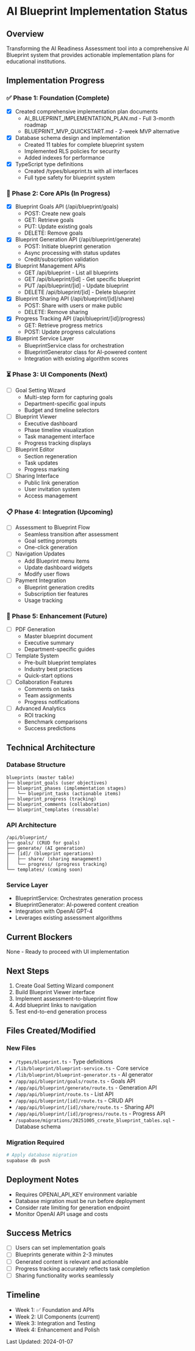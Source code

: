 # AI Blueprint Implementation Status

## Overview
Transforming the AI Readiness Assessment tool into a comprehensive AI Blueprint system that provides actionable implementation plans for educational institutions.

## Implementation Progress

### ✅ Phase 1: Foundation (Complete)
- [x] Created comprehensive implementation plan documents
  - AI_BLUEPRINT_IMPLEMENTATION_PLAN.md - Full 3-month roadmap
  - BLUEPRINT_MVP_QUICKSTART.md - 2-week MVP alternative
- [x] Database schema design and implementation
  - Created 11 tables for complete blueprint system
  - Implemented RLS policies for security
  - Added indexes for performance
- [x] TypeScript type definitions
  - Created /types/blueprint.ts with all interfaces
  - Full type safety for blueprint system

### 🔄 Phase 2: Core APIs (In Progress)
- [x] Blueprint Goals API (/api/blueprint/goals)
  - POST: Create new goals
  - GET: Retrieve goals
  - PUT: Update existing goals
  - DELETE: Remove goals
- [x] Blueprint Generation API (/api/blueprint/generate)
  - POST: Initiate blueprint generation
  - Async processing with status updates
  - Credit/subscription validation
- [x] Blueprint Management APIs
  - GET /api/blueprint - List all blueprints
  - GET /api/blueprint/[id] - Get specific blueprint
  - PUT /api/blueprint/[id] - Update blueprint
  - DELETE /api/blueprint/[id] - Delete blueprint
- [x] Blueprint Sharing API (/api/blueprint/[id]/share)
  - POST: Share with users or make public
  - DELETE: Remove sharing
- [x] Progress Tracking API (/api/blueprint/[id]/progress)
  - GET: Retrieve progress metrics
  - POST: Update progress calculations
- [x] Blueprint Service Layer
  - BlueprintService class for orchestration
  - BlueprintGenerator class for AI-powered content
  - Integration with existing algorithm scores

### ⏳ Phase 3: UI Components (Next)
- [ ] Goal Setting Wizard
  - Multi-step form for capturing goals
  - Department-specific goal inputs
  - Budget and timeline selectors
- [ ] Blueprint Viewer
  - Executive dashboard
  - Phase timeline visualization
  - Task management interface
  - Progress tracking displays
- [ ] Blueprint Editor
  - Section regeneration
  - Task updates
  - Progress marking
- [ ] Sharing Interface
  - Public link generation
  - User invitation system
  - Access management

### 📋 Phase 4: Integration (Upcoming)
- [ ] Assessment to Blueprint Flow
  - Seamless transition after assessment
  - Goal setting prompts
  - One-click generation
- [ ] Navigation Updates
  - Add Blueprint menu items
  - Update dashboard widgets
  - Modify user flows
- [ ] Payment Integration
  - Blueprint generation credits
  - Subscription tier features
  - Usage tracking

### 🚀 Phase 5: Enhancement (Future)
- [ ] PDF Generation
  - Master blueprint document
  - Executive summary
  - Department-specific guides
- [ ] Template System
  - Pre-built blueprint templates
  - Industry best practices
  - Quick-start options
- [ ] Collaboration Features
  - Comments on tasks
  - Team assignments
  - Progress notifications
- [ ] Advanced Analytics
  - ROI tracking
  - Benchmark comparisons
  - Success predictions

## Technical Architecture

### Database Structure
```
blueprints (master table)
├── blueprint_goals (user objectives)
├── blueprint_phases (implementation stages)
│   └── blueprint_tasks (actionable items)
├── blueprint_progress (tracking)
├── blueprint_comments (collaboration)
└── blueprint_templates (reusable)
```

### API Architecture
```
/api/blueprint/
├── goals/ (CRUD for goals)
├── generate/ (AI generation)
├── [id]/ (blueprint operations)
│   ├── share/ (sharing management)
│   └── progress/ (progress tracking)
└── templates/ (coming soon)
```

### Service Layer
- BlueprintService: Orchestrates generation process
- BlueprintGenerator: AI-powered content creation
- Integration with OpenAI GPT-4
- Leverages existing assessment algorithms

## Current Blockers
None - Ready to proceed with UI implementation

## Next Steps
1. Create Goal Setting Wizard component
2. Build Blueprint Viewer interface
3. Implement assessment-to-blueprint flow
4. Add blueprint links to navigation
5. Test end-to-end generation process

## Files Created/Modified
### New Files
- `/types/blueprint.ts` - Type definitions
- `/lib/blueprint/blueprint-service.ts` - Core service
- `/lib/blueprint/blueprint-generator.ts` - AI generator
- `/app/api/blueprint/goals/route.ts` - Goals API
- `/app/api/blueprint/generate/route.ts` - Generation API
- `/app/api/blueprint/route.ts` - List API
- `/app/api/blueprint/[id]/route.ts` - CRUD API
- `/app/api/blueprint/[id]/share/route.ts` - Sharing API
- `/app/api/blueprint/[id]/progress/route.ts` - Progress API
- `/supabase/migrations/20251005_create_blueprint_tables.sql` - Database schema

### Migration Required
```bash
# Apply database migration
supabase db push
```

## Deployment Notes
- Requires OPENAI_API_KEY environment variable
- Database migration must be run before deployment
- Consider rate limiting for generation endpoint
- Monitor OpenAI API usage and costs

## Success Metrics
- [ ] Users can set implementation goals
- [ ] Blueprints generate within 2-3 minutes
- [ ] Generated content is relevant and actionable
- [ ] Progress tracking accurately reflects task completion
- [ ] Sharing functionality works seamlessly

## Timeline
- Week 1: ✅ Foundation and APIs
- Week 2: UI Components (current)
- Week 3: Integration and Testing
- Week 4: Enhancement and Polish

Last Updated: 2024-01-07